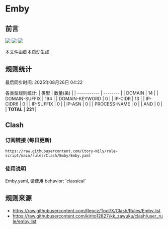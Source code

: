 # Emby

## 前言
![](https://img.shields.io/badge/%E4%B8%8B%E8%BD%BD%E8%A7%84%E5%88%99-%E5%90%88%E5%B9%B6%E8%A7%84%E5%88%99-blue) ![](https://img.shields.io/badge/%E7%BB%9F%E8%AE%A1%E6%95%B0%E9%87%8F-green) ![](https://img.shields.io/badge/%E7%94%9F%E6%88%90%E8%AE%A2%E9%98%85-8A2BE2)

本文件由脚本自动生成

## 规则统计
最后同步时间: 2025年08月26日 04:22

各类型规则统计:
| 类型        | 数量(条) |
| ----------- | -------- |
| DOMAIN       | 14       | 
| DOMAIN-SUFFIX | 194      | 
| DOMAIN-KEYWORD | 0        | 
| IP-CIDR      | 13       | 
| IP-CIDR6     | 0        | 
| IP-SUFFIX    | 0        | 
| IP-ASN       | 0        | 
| PROCESS-NAME | 0        | 
| AND          | 0        | 
| **TOTAL** | **221** | 
## Clash

### 订阅链接 (每日更新)
```
https://raw.githubusercontent.com/Ctory-Nily/rule-script/main/rules/Clash/Emby/Emby.yaml
```

### 使用说明
Emby.yaml, 请使用 behavior: 'classical'

## 规则来源
- https://raw.githubusercontent.com/Repcz/Tool/X/Clash/Rules/Emby.list 
- https://raw.githubusercontent.com/kirito12827/kk_zawuku/clash/user_rule/emby.list 
